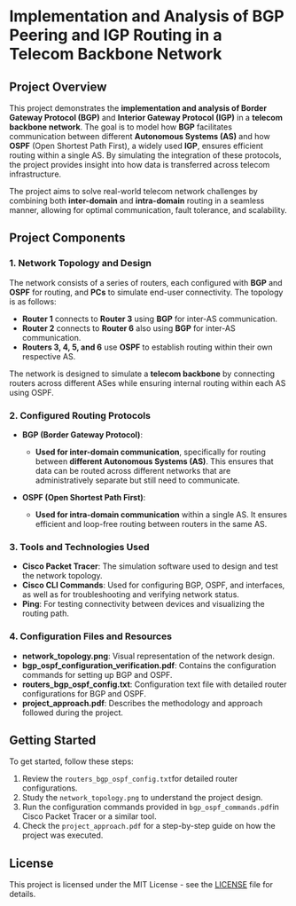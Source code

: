 # **Implementation and Analysis of BGP Peering and IGP Routing in a Telecom Backbone Network**

## **Project Overview**

This project demonstrates the **implementation and analysis of Border Gateway Protocol (BGP)** and **Interior Gateway Protocol (IGP)** in a **telecom backbone network**. The goal is to model how **BGP** facilitates communication between different **Autonomous Systems (AS)** and how **OSPF** (Open Shortest Path First), a widely used **IGP**, ensures efficient routing within a single AS. By simulating the integration of these protocols, the project provides insight into how data is transferred across telecom infrastructure.

The project aims to solve real-world telecom network challenges by combining both **inter-domain** and **intra-domain** routing in a seamless manner, allowing for optimal communication, fault tolerance, and scalability.

## **Project Components**

### **1. Network Topology and Design**

The network consists of a series of routers, each configured with **BGP** and **OSPF** for routing, and **PCs** to simulate end-user connectivity. The topology is as follows:

- **Router 1** connects to **Router 3** using **BGP** for inter-AS communication.
- **Router 2** connects to **Router 6** also using **BGP** for inter-AS communication.
- **Routers 3, 4, 5, and 6** use **OSPF** to establish routing within their own respective AS.

The network is designed to simulate a **telecom backbone** by connecting routers across different ASes while ensuring internal routing within each AS using OSPF.

### **2. Configured Routing Protocols**

- **BGP (Border Gateway Protocol)**: 
  - **Used for inter-domain communication**, specifically for routing between **different Autonomous Systems (AS)**. This ensures that data can be routed across different networks that are administratively separate but still need to communicate.

- **OSPF (Open Shortest Path First)**: 
  - **Used for intra-domain communication** within a single AS. It ensures efficient and loop-free routing between routers in the same AS.

### **3. Tools and Technologies Used**

- **Cisco Packet Tracer**: The simulation software used to design and test the network topology.
- **Cisco CLI Commands**: Used for configuring BGP, OSPF, and interfaces, as well as for troubleshooting and verifying network status.
- **Ping**: For testing connectivity between devices and visualizing the routing path.

### **4. Configuration Files and Resources**

- **network_topology.png**: Visual representation of the network design.
- **bgp_ospf_configuration_verification.pdf**: Contains the configuration commands for setting up BGP and OSPF.
- **routers_bgp_ospf_config.txt**: Configuration text file with detailed router configurations for BGP and OSPF.
- **project_approach.pdf**: Describes the methodology and approach followed during the project.

## Getting Started
To get started, follow these steps:
1. Review the `routers_bgp_ospf_config.txt`for detailed router configurations.
2. Study the `network_topology.png` to understand the project design.
3. Run the configuration commands provided in `bgp_ospf_commands.pdf`in Cisco Packet Tracer or a similar tool.
4. Check the `project_approach.pdf` for a step-by-step guide on how the project was executed.

## License

This project is licensed under the MIT License - see the [LICENSE](./LICENSE) file for details.
